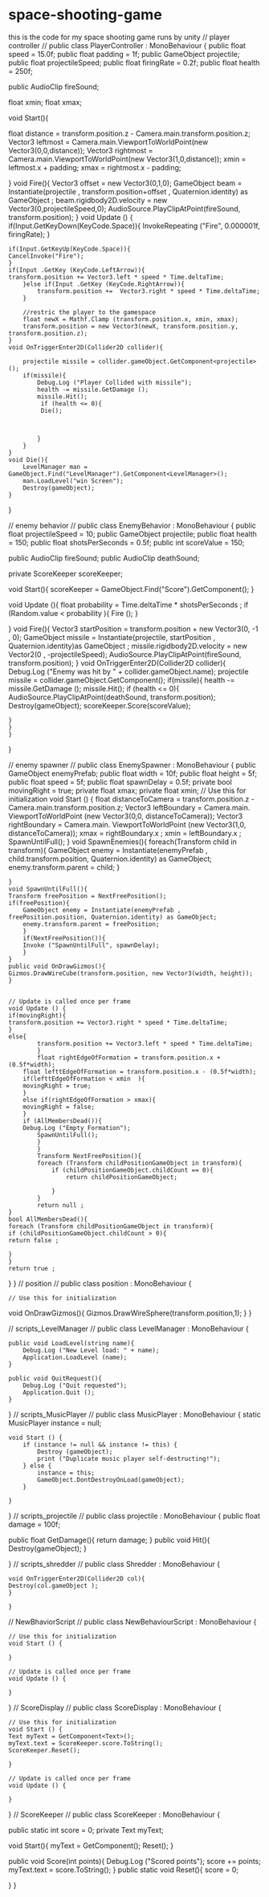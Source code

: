 # space-shooting-game
this is the code for my space shooting game runs by unity 
// player controller //
public class PlayerController : MonoBehaviour {
public float speed = 15.0f;
public float padding = 1f;
public GameObject projectile;
public float projectileSpeed;
public float firingRate = 0.2f;
public float health = 250f;

public AudioClip fireSound;

float xmin;
float xmax;

void Start(){

float distance = transform.position.z - Camera.main.transform.position.z;
Vector3 leftmost = Camera.main.ViewportToWorldPoint(new Vector3(0,0,distance));
		Vector3 rightmost = Camera.main.ViewportToWorldPoint(new Vector3(1,0,distance));
		xmin = leftmost.x + padding;
		xmax = rightmost.x - padding;

}
void Fire(){
Vector3 offset = new Vector3(0,1,0);
		GameObject beam = Instantiate(projectile , transform.position+offset  , Quaternion.identity) as GameObject ;
		beam.rigidbody2D.velocity = new Vector3(0,projectileSpeed,0);
		AudioSource.PlayClipAtPoint(fireSound, transform.position);
		}
	void Update () {
	if(Input.GetKeyDown(KeyCode.Space)){
	InvokeRepeating ("Fire", 0.000001f, firingRate);
	}
	
	if(Input.GetKeyUp(KeyCode.Space)){
	CancelInvoke("Fire");
	}
	if(Input .GetKey (KeyCode.LeftArrow)){
	transform.position += Vector3.left * speed * Time.deltaTime;
		}else if(Input .GetKey (KeyCode.RightArrow)){
			transform.position +=  Vector3.right * speed * Time.deltaTime;
		}	
		
		//restric the player to the gamespace
		float newX = Mathf.Clamp (transform.position.x, xmin, xmax);
		transform.position = new Vector3(newX, transform.position.y, transform.position.z);
	}
	void OnTriggerEnter2D(Collider2D collider){
		
		projectile missile = collider.gameObject.GetComponent<projectile>();
		if(missile){
			Debug.Log ("Player Collided with missile");
			health -= missile.GetDamage ();
			missile.Hit();
			 if (health <= 0){
			 Die();
			 
				
				
			}
		}
	}
	void Die(){
		LevelManager man = GameObject.Find("LevelManager").GetComponent<LevelManager>();
		man.LoadLevel("win Screen");
		Destroy(gameObject);
	}
}

// enemy behavior //
public class EnemyBehavior : MonoBehaviour {
public float projectileSpeed = 10;
public GameObject projectile;
public float health = 150;
public float shotsPerSeconds = 0.5f;
public int scoreValue = 150;

public AudioClip fireSound;
public AudioClip deathSound;

private ScoreKeeper scoreKeeper;

void Start(){
scoreKeeper = GameObject.Find("Score").GetComponent<ScoreKeeper>();
}

void Update (){
float probability = Time.deltaTime * shotsPerSeconds ;
if (Random.value < probability ){
Fire ();
}

}
void Fire(){
		Vector3 startPosition = transform.position + new Vector3(0, -1 , 0);
		GameObject missile = Instantiate(projectile, startPosition  , Quaternion.identity)as GameObject ;
		missile.rigidbody2D.velocity = new Vector2(0 , -projectileSpeed);
		AudioSource.PlayClipAtPoint(fireSound, transform.position);
		}
	void OnTriggerEnter2D(Collider2D collider){
	Debug.Log ("Enemy was hit by " + collider.gameObject.name);
	projectile missile = collider.gameObject.GetComponent<projectile>();
	if(missile){
	health -= missile.GetDamage ();
	missile.Hit();
	if (health <= 0){
	AudioSource.PlayClipAtPoint(deathSound, transform.position);
	Destroy(gameObject);
	scoreKeeper.Score(scoreValue);
	
	
	}
	}
	}
}

// enemy spawner //
public class EnemySpawner : MonoBehaviour {
public GameObject enemyPrefab;
public float width = 10f;
public float height = 5f;
public float speed = 5f;
public float spawnDelay = 0.5f;
	private bool movingRight = true;
	private float xmax;
	private float xmin;
	// Use this for initialization
	void Start () {
	float distanceToCamera = transform.position.z - Camera.main.transform.position.z;
		Vector3 leftBoundary = Camera.main. ViewportToWorldPoint (new Vector3(0,0, distanceToCamera));
		Vector3 rightBoundary = Camera.main. ViewportToWorldPoint (new Vector3(1,0, distanceToCamera));
		xmax = rightBoundary.x ;
		xmin = leftBoundary.x ;
		SpawnUntilFull();
	}
	void SpawnEnemies(){
		foreach(Transform child in transform){
			GameObject enemy = Instantiate(enemyPrefab , child.transform.position, Quaternion.identity) as GameObject;
			enemy.transform.parent = child;
		}
	
	}
	void SpawnUntilFull(){
	Transform freePosition = NextFreePosition();
	if(freePosition){
		GameObject enemy = Instantiate(enemyPrefab , freePosition.position, Quaternion.identity) as GameObject;
		enemy.transform.parent = freePosition;
		}
		if(NextFreePosition()){
		Invoke ("SpawnUntilFull", spawnDelay);
		}
	}
	public void OnDrawGizmos(){
	Gizmos.DrawWireCube(transform.position, new Vector3(width, height));
	}
	
	
	// Update is called once per frame
	void Update () {
	if(movingRight){
	transform.position += Vector3.right * speed * Time.deltaTime;
	}
	else{
			transform.position += Vector3.left * speed * Time.deltaTime;
			}
			float rightEdgeOfFormation = transform.position.x + (0.5f*width);
		float lefttEdgeOfFormation = transform.position.x - (0.5f*width);
		if(lefttEdgeOfFormation < xmin  ){
		movingRight = true;
		}
		else if(rightEdgeOfFormation > xmax){
		movingRight = false;
		}
		if (AllMembersDead()){
		Debug.Log ("Empty Formation");
			SpawnUntilFull();
			}
			}
			Transform NextFreePosition(){
			foreach (Transform childPositionGameObject in transform){
				if (childPositionGameObject.childCount == 0){
					return childPositionGameObject;
					
				}
			} 
			return null ;
	}
	bool AllMembersDead(){
	foreach (Transform childPositionGameObject in transform){
	if (childPositionGameObject.childCount > 0){
	return false ;
	
	}
	} 
	return true ;
}
}
// position //
public class position : MonoBehaviour {

	// Use this for initialization
void OnDrawGizmos(){
Gizmos.DrawWireSphere(transform.position,1);
}
}

// scripts_LevelManager //
public class LevelManager : MonoBehaviour {

	public void LoadLevel(string name){
		Debug.Log ("New Level load: " + name);
		Application.LoadLevel (name);
	}

	public void QuitRequest(){
		Debug.Log ("Quit requested");
		Application.Quit ();
	}

}
// scripts_MusicPlayer //
public class MusicPlayer : MonoBehaviour {
	static MusicPlayer instance = null;
	
	void Start () {
		if (instance != null && instance != this) {
			Destroy (gameObject);
			print ("Duplicate music player self-destructing!");
		} else {
			instance = this;
			GameObject.DontDestroyOnLoad(gameObject);
		}
		
	}
}
// scripts_projectile //
public class projectile : MonoBehaviour {
public float damage = 100f;

public float GetDamage(){
return damage;
}
public void Hit(){
Destroy(gameObject);
}
	
}
// scripts_shredder //
public class Shredder : MonoBehaviour {

	void OnTriggerEnter2D(Collider2D col){
	Destroy(col.gameObject );
	}
	
	}
  // NewBhaviorScript //
  public class NewBehaviourScript : MonoBehaviour {

	// Use this for initialization
	void Start () {
	
	}
	
	// Update is called once per frame
	void Update () {
	
	}
}
// ScoreDisplay //
public class ScoreDisplay : MonoBehaviour {

	// Use this for initialization
	void Start () {
	Text myText = GetComponent<Text>();
	myText.text = ScoreKeeper.score.ToString();
	ScoreKeeper.Reset();
	
	}
	
	// Update is called once per frame
	void Update () {
	
	}
}
// ScoreKeeper //
public class ScoreKeeper : MonoBehaviour {

public static int score = 0;
private Text myText;

void Start(){
myText = GetComponent<Text>();
Reset();
}

public void Score(int points){
Debug.Log ("Scored points");
score += points;
myText.text = score.ToString();
}
public static void Reset(){
score = 0;
	
}
}
